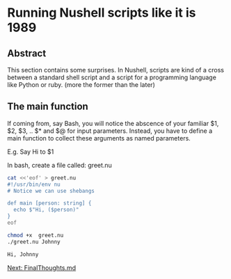 # Running Nushell scripts like it is 1989

## Abstract

This section contains some surprises. In Nushell, scripts are kind of a cross
between a standard shell script and a script for a programming language like
Python or ruby. (more the former than the later)

## The main function

If coming from, say Bash, you will notice the abscence of your familiar
$1, $2, $3, .. $* and $@ for input parameters. Instead, you have to define a
main function to collect these arguments as named parameters.

E.g. Say  Hi to $1

In bash, create a file called: greet.nu

```sh
cat <<'eof' > greet.nu
#!/usr/bin/env nu
# Notice we can use shebangs

def main [person: string] {
  echo $"Hi, ($person)"
}
eof
```

```bash
chmod +x  greet.nu
./greet.nu Johnny
```
```sh
Hi, Johnny
```

[Next: FinalThoughts.md](008_FinalThoughts.md)
